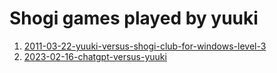 # Shogi games played by yuuki

1. [2011-03-22-yuuki-versus-shogi-club-for-windows-level-3](https://lishogi.org/RavN6uXp)
2. [2023-02-16-chatgpt-versus-yuuki](https://lishogi.org/pma1myEC)
